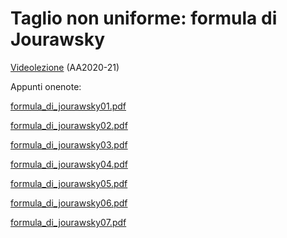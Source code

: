 # Taglio non uniforme: formula di Jourawsky

[Videolezione](https://web.microsoftstream.com/video/6bc30774-bbbe-4a22-99bd-4739027be27e) (AA2020-21)

Appunti onenote:

 [formula_di_jourawsky01.pdf](formula_di_jourawsky01.pdf) 

 [formula_di_jourawsky02.pdf](formula_di_jourawsky02.pdf) 

 [formula_di_jourawsky03.pdf](formula_di_jourawsky03.pdf) 

 [formula_di_jourawsky04.pdf](formula_di_jourawsky04.pdf) 

 [formula_di_jourawsky05.pdf](formula_di_jourawsky05.pdf) 

 [formula_di_jourawsky06.pdf](formula_di_jourawsky06.pdf) 

 [formula_di_jourawsky07.pdf](formula_di_jourawsky07.pdf) 

